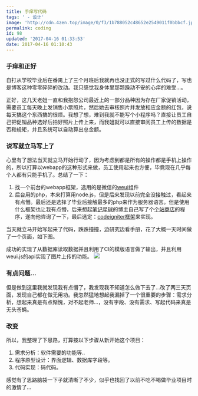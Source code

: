 ```yaml
---
title: 手痒写代码
tags: ' - 设计'
image: 'http://cdn.4zen.top/image/0/f3/1b788052c48652e2549011f0bbbcf.jpg'
permalink: coding
id: 98
updated: '2017-04-16 01:33:53'
date: 2017-04-16 01:10:43
---
```


### 手痒和正好
自打从学校毕业后在番禺上了三个月班后我就再也没正式的写过什么代码了，写也是博客这种零零碎碎的改动。我只感觉我身体里那颗躁动不安的心痒的难受...。

正好，这几天老姐一直和我抱怨公司最近上的一部分品种因为存在厂家促销活动，需要员工每天晚上发销售小票照片，然后她去审核照片并发放相应金额的红包，说每天搞这个东西搞的很烦。我想了想，难到我就不能写个小程序吗？直接让员工自己把促销品种选好后拍好照片上传上来，而我姐就可以直接审阅员工上传的数据是否和规矩，并且系统可以自动算出总金额。

### 说写就立马写上了
心里有了想法当天就立马开始行动了，因为考虑到都是所有的操作都是手机上操作的，所以打算以webapp的这种形式来做，员工使用起来也方便，毕竟现在几乎每个人都有只能手机了。总结了一下：

1. 找一个前台的webapp框架，选用的是微信的[weui](https://github.com/weui/weui)组件
2. 后台用的php，本来打算用node.js，但是后来发现以前完全没接触过，看起来有点懵。最后还是选择了毕业后接触最多的php来作为服务器语言。但是使用什么框架也让我有点懵，后来想起[笔记星球](http://note-star.cn/)的博主自己写了个[个站商店](http://storeweb.cn/)的程序，遂向他咨询了一下，最后选定：[codeigniter框架](https://github.com/bcit-ci/CodeIgniter/)来实现。

当天就立马开始写起来了代码，跌跌撞撞，边研究边看手册，花了大概一天时间做了一个页面，如下图。

成功的实现了从数据库读取数据并且利用了CI的模版语言做了输出，并且利用weui.js的api实现了图片上传的功能。
![](http://cdn.4zen.top/image/f/83/4ea0664f4a3a0390b17823b6b92f5.png)

### 有点问题...
但是做到这里我就发现我有点懵了，我发现我不知道怎么做下去了...改了两三天页面，发现自己都在做无用功。我忽然猛地想起我漏掉了一个很重要的步骤：需求分析，想起来真是有点惭愧，对不起老师...，没有字段、没有需求、写起代码来真是无头苍蝇。

### 改变
所以，我整理了下思路，打算按以下步骤从新开始这个项目：

1. 需求分析：软件需要的功能等..
2. 程序原型设计：界面逻辑、数据库字段等。
3. 代码实现：码代码。

感觉有了思路脑袋一下子就清晰了不少，似乎也找回了以前不吃不喝做毕业项目时的激情了...
